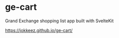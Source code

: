 # ge-cart
 Grand Exchange shopping list app built with SvelteKit
 
 https://jokkeez.github.io/ge-cart/
